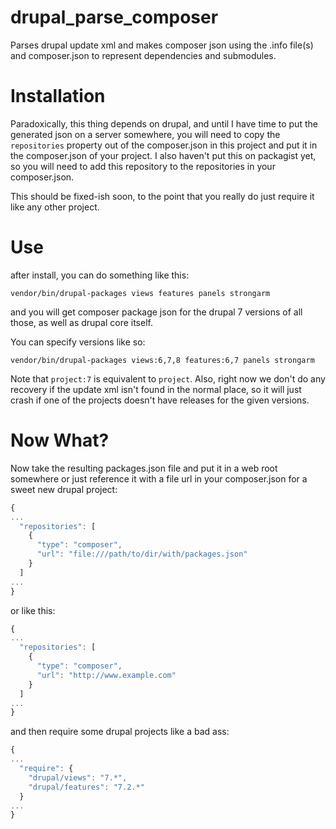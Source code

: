 drupal_parse_composer
=====================

Parses drupal update xml and makes composer json using the .info file(s) and composer.json to represent dependencies and submodules.

Installation
============

Paradoxically, this thing depends on drupal, and until I have time to put the generated json on a server somewhere, you will need to copy the `repositories` property out of the composer.json in this project and put it in the composer.json of your project. I also haven't put this on packagist yet, so you will need to add this repository to the repositories in your composer.json.

This should be fixed-ish soon, to the point that you really do just require it like any other project.

Use
===

after install, you can do something like this:

`vendor/bin/drupal-packages views features panels strongarm`

and you will get composer package json for the drupal 7 versions of all those, as well as drupal core itself.

You can specify versions like so:

`vendor/bin/drupal-packages views:6,7,8 features:6,7 panels strongarm`

Note that `project:7` is equivalent to `project`. Also, right now we don't do any recovery if the update xml isn't found in the normal place, so it will just crash if one of the projects doesn't have releases for the given versions.

Now What?
=========

Now take the resulting packages.json file and put it in a web root somewhere or just reference it with a file url in your composer.json for a sweet new drupal project:

```js
{
...
  "repositories": [
    {
      "type": "composer",
      "url": "file:///path/to/dir/with/packages.json"
    }
  ]
...
}
```

or like this:

```js
{
...
  "repositories": [
    {
      "type": "composer",
      "url": "http://www.example.com"
    }
  ]
...
}
```

and then require some drupal projects like a bad ass:

```js
{
...
  "require": {
    "drupal/views": "7.*",
    "drupal/features": "7.2.*"
  }
...
}
````
